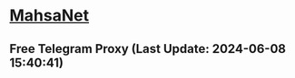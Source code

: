 
# [MahsaNet](https://t.me/mahsa_net)
## Free Telegram Proxy (Last Update: 2024-06-08 15:40:41)

    